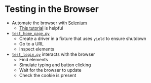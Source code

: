 # Testing in the Browser

-   Automate the browser with [Selenium][selenium]
    -   [This tutorial][selenium-tutorial] is helpful
-   [`test_home_page.py`](./test_home_page.py)
    -   Create a driver in a fixture that uses `yield` to ensure shutdown
    -   Go to a URL
    -   Inspect elements
-   [`test_login.py`](./test_login.py) interacts with the browser
    -   Find elements
    -   Simulate typing and button clicking
    -   Wait for the browser to update
    -   Check the cookie is present

[selenium]: https://pypi.org/project/selenium/
[selenium-tutorial]: https://selenium-python.readthedocs.io/
